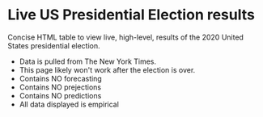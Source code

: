 # Live US Presidential Election results  
Concise HTML table to view live, high-level, results of the 2020 United States presidential election.  

* Data is pulled from The New York Times.  
* This page likely won't work after the election is over.  
* Contains NO forecasting  
* Contains NO prejections  
* Contains NO predictions  
* All data displayed is empirical  
